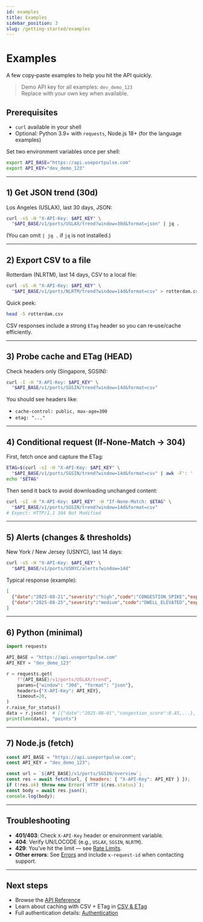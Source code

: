 ```yaml
---
id: examples
title: Examples
sidebar_position: 3
slug: /getting-started/examples
---
```


# Examples

A few copy‑paste examples to help you hit the API quickly.

> Demo API key for all examples: `dev_demo_123`  
> Replace with your own key when available.

## Prerequisites

- `curl` available in your shell
- Optional: Python 3.9+ with `requests`, Node.js 18+ (for the language examples)

Set two environment variables once per shell:

```bash
export API_BASE="https://api.useportpulse.com"
export API_KEY="dev_demo_123"
```

---

## 1) Get JSON trend (30d)

Los Angeles (USLAX), last 30 days, JSON:

```bash
curl -sS -H "X-API-Key: $API_KEY" \
  "$API_BASE/v1/ports/USLAX/trend?window=30d&format=json" | jq .
```

(You can omit `| jq .` if `jq` is not installed.)

---

## 2) Export CSV to a file

Rotterdam (NLRTM), last 14 days, CSV to a local file:

```bash
curl -sS -H "X-API-Key: $API_KEY" \
  "$API_BASE/v1/ports/NLRTM/trend?window=14d&format=csv" > rotterdam.csv
```

Quick peek:

```bash
head -5 rotterdam.csv
```

CSV responses include a strong `ETag` header so you can re‑use/cache efficiently.

---

## 3) Probe cache and ETag (HEAD)

Check headers only (Singapore, SGSIN):

```bash
curl -I -H "X-API-Key: $API_KEY" \
  "$API_BASE/v1/ports/SGSIN/trend?window=14d&format=csv"
```

You should see headers like:

- `cache-control: public, max-age=300`
- `etag: "..."`

---

## 4) Conditional request (If-None-Match → 304)

First, fetch once and capture the ETag:

```bash
ETAG=$(curl -sI -H "X-API-Key: $API_KEY" \
  "$API_BASE/v1/ports/SGSIN/trend?window=14d&format=csv" | awk -F': ' 'tolower($1)=="etag"{print $2}' | tr -d '\r')
echo "$ETAG"
```

Then send it back to avoid downloading unchanged content:

```bash
curl -sI -H "X-API-Key: $API_KEY" -H "If-None-Match: $ETAG" \
  "$API_BASE/v1/ports/SGSIN/trend?window=14d&format=csv"
# Expect: HTTP/1.1 304 Not Modified
```

---

## 5) Alerts (changes & thresholds)

New York / New Jersey (USNYC), last 14 days:

```bash
curl -sS -H "X-API-Key: $API_KEY" \
  "$API_BASE/v1/ports/USNYC/alerts?window=14d"
```

Typical response (example):

```json
[
  {"date":"2025-08-21","severity":"high","code":"CONGESTION_SPIKE","explain":"p95 wait +38% vs 7d baseline"},
  {"date":"2025-08-25","severity":"medium","code":"DWELL_ELEVATED","explain":"avg_wait_hours above 75p"}
]
```

---

## 6) Python (minimal)

```python
import requests

API_BASE = "https://api.useportpulse.com"
API_KEY = "dev_demo_123"

r = requests.get(
    f"{API_BASE}/v1/ports/USLAX/trend",
    params={"window": "30d", "format": "json"},
    headers={"X-API-Key": API_KEY},
    timeout=20,
)
r.raise_for_status()
data = r.json()  # [{"date":"2025-08-01","congestion_score":0.45,...}, ...]
print(len(data), "points")
```

---

## 7) Node.js (fetch)

```js
const API_BASE = "https://api.useportpulse.com";
const API_KEY = "dev_demo_123";

const url = `${API_BASE}/v1/ports/SGSIN/overview`;
const res = await fetch(url, { headers: { "X-API-Key": API_KEY } });
if (!res.ok) throw new Error(`HTTP ${res.status}`);
const body = await res.json();
console.log(body);
```

---

## Troubleshooting

- **401/403**: Check `X-API-Key` header or environment variable.  
- **404**: Verify UN/LOCODE (e.g., `USLAX`, `SGSIN`, `NLRTM`).  
- **429**: You’ve hit the limit — see [Rate Limits](/docs/guides/rate-limits).  
- **Other errors**: See [Errors](/docs/guides/errors) and include `x-request-id` when contacting support.

---

## Next steps

- Browse the [API Reference](/docs/api-reference/endpoints)  
- Learn about caching with CSV + ETag in [CSV & ETag](/docs/csv-etag)  
- Full authentication details: [Authentication](/docs/authentication)
